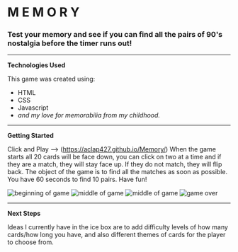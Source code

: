# M E M O R Y
### Test your memory and see if you can find all the pairs of 90's nostalgia before the timer runs out!
***


**Technologies Used**

This game was created using:
- HTML
- CSS
- Javascript
- *and my love for memorabilia from my childhood.* 


***

**Getting Started**

Click and Play --> (https://aclap427.github.io/Memory/)
When the game starts all 20 cards will be face down, you can click on two at a time and if they are a match, they will stay face up. If they do not match, they will flip back. The object of the game is to find all the matches as soon as possible.
You have 60 seconds to find 10 pairs. Have fun!

![beginning of game](https://i.imgur.com/96L9nzC.png?2)
![middle of game](https://i.imgur.com/63Y0pSz.png?2)
![middle of game](https://i.imgur.com/Lh2omUR.png?2)
![game over](https://i.imgur.com/sgaZVBU.png?2)

***

**Next Steps**

Ideas I currently have in the ice box are to add difficulty levels of how many cards/how long you have, and also different themes of cards for the player to choose from.
